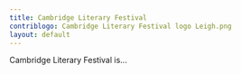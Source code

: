 ```yaml
---
title: Cambridge Literary Festival
contriblogo: Cambridge Literary Festival logo Leigh.png
layout: default
---
```

Cambridge Literary Festival is...